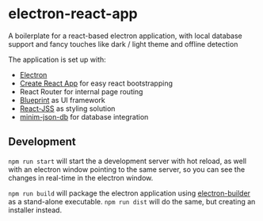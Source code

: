 # electron-react-app
A boilerplate for a react-based electron application, with local database support and fancy touches like dark / light theme and offline detection

The application is set up with:
- [Electron](https://www.electronjs.org/)
- [Create React App](https://github.com/facebook/create-react-app) for easy react bootstrapping
- React Router for internal page routing
- [Blueprint](https://blueprintjs.com/) as UI framework
- [React-JSS](https://cssinjs.org/react-jss) as styling solution
- [minim-json-db](https://www.npmjs.com/package/minim-json-db) for database integration

## Development
`npm run start` will start the a development server with hot reload, as well with an electron window pointing to the same server, so you can see the changes in real-time in the electron window.

`npm run build` will package the electron application using [electron-builder](https://www.electron.build/) as a stand-alone executable. `npm run dist` will do the same, but creating an installer instead.